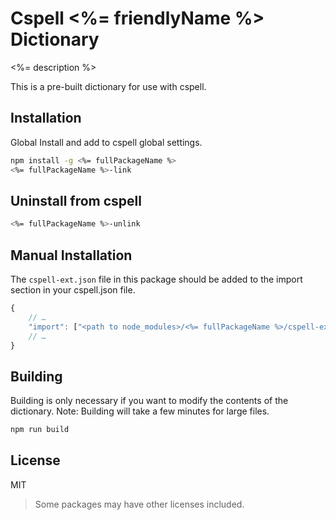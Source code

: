 # Cspell <%= friendlyName %> Dictionary

<%= description %>

This is a pre-built dictionary for use with cspell.

## Installation

Global Install and add to cspell global settings.

```sh
npm install -g <%= fullPackageName %>
<%= fullPackageName %>-link
```

## Uninstall from cspell

```sh
<%= fullPackageName %>-unlink
```

## Manual Installation

The `cspell-ext.json` file in this package should be added to the import section in your cspell.json file.
```javascript
{
    // …
    "import": ["<path to node_modules>/<%= fullPackageName %>/cspell-ext.json"],
    // …
}
```

## Building

Building is only necessary if you want to modify the contents of the dictionary.  Note: Building will take a few minutes for large files.

```sh
npm run build
```

## License

MIT
> Some packages may have other licenses included.
